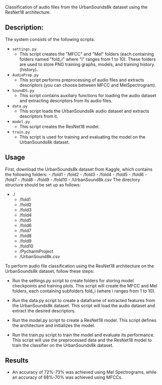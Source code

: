 Classification of audio files from the UrbanSounds8k dataset using the ResNet18 architecture.

## Description:
The system consists of the following scripts:
- `settings.py`
    - This script creates the "MFCC" and "Mel" folders (each containing folders named "fold_i" where "i" ranges from 1 to 10). These folders are used to store PNG training graphs, models, and training history. (history). 
- `AudioPrep.py`
    - This script performs preprocessing of audio files and extracts descriptors (you can choose between MFCC and MelSpectrogram).
- `SoundDS.py`
    - This script contains auxiliary functions for loading the audio dataset and extracting descriptors from its audio files.
- `data.py`
    - This script loads the UrbanSounds8k audio dataset and extracts descriptors from it.   
- `model.py`
    - This script creates the ResNet18 model.
- `train.py`
    - This script is used for training and evaluating the model on the UrbanSounds8k dataset.

## Usage
First, download the UrbanSounds8k dataset from Kaggle, which contains the following folders:
    - /fold1
    - /fold2
    - /fold3
    - /fold4
    - /fold5
    - /fold6
    - /fold7
    - /fold8
    - /fold9
    - /fold10
    - /UrbanSound8k.csv
The directory structure should be set up as follows:
- ./
    - /fold1
    - /fold2
    - /fold3
    - /fold4
    - /fold5
    - /fold6
    - /fold7
    - /fold8
    - /fold9
    - /fold10
    - /PycharmProject
    - /UrbanSound8k.csv
      
To perform audio file classification using the ResNet18 architecture on the UrbanSounds8k dataset, follow these steps:

- Run the settings.py script to create folders for storing model checkpoints and training plots. This script will create the MFCC and Mel folders, each containing subfolders fold_i (where i ranges from 1 to 10).

- Run the data.py script to create a dataframe of extracted features from the UrbanSounds8k dataset. This script will load the audio dataset and extract the desired descriptors.

- Run the model.py script to create a ResNet18 model. This script defines the architecture and initializes the model.

- Run the train.py script to train the model and evaluate its performance. This script will use the preprocessed data and the ResNet18 model to train the classifier on the UrbanSounds8k dataset.

## Results

- An accuracy of 72%-73% was achieved using Mel Spectrograms, while an accuracy of 68%-70% was achieved using MFCCs.

